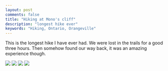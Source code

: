 ```yaml
---
layout: post
comments: false 
title: "Hiking at Mono's cliff"
description: "longest hike ever"
keywords: "Hiking, Ontario, Orangeville"
---
```

This is the longest hike I have ever had. We were lost in the trails for a good three hours. Then somehow found our way back, it was an amazing experience though.

![](http://photo.yupoo.com/ziweiwu/FPijUKTg/medish.jpg)
![](http://pic.yupoo.com/ziweiwu/FPiiWNvG/medish.jpg)
![](http://photo.yupoo.com/ziweiwu/FPiia3D2/medish.jpg)
![](http://photo.yupoo.com/ziweiwu/FPihEK9k/medish.jpg)


